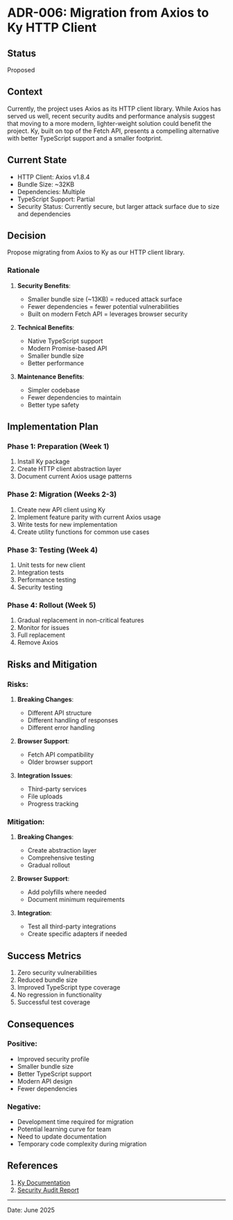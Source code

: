 # ADR-006: Migration from Axios to Ky HTTP Client

## Status
Proposed

## Context
Currently, the project uses Axios as its HTTP client library. While Axios has served us well, 
recent security audits and performance analysis suggest that moving to a more modern, lighter-weight 
solution could benefit the project. Ky, built on top of the Fetch API, presents a compelling alternative 
with better TypeScript support and a smaller footprint.

## Current State
- HTTP Client: Axios v1.8.4
- Bundle Size: ~32KB
- Dependencies: Multiple
- TypeScript Support: Partial
- Security Status: Currently secure, but larger attack surface due to size and dependencies

## Decision
Propose migrating from Axios to Ky as our HTTP client library.

### Rationale
1. **Security Benefits**:
   - Smaller bundle size (~13KB) = reduced attack surface
   - Fewer dependencies = fewer potential vulnerabilities
   - Built on modern Fetch API = leverages browser security

2. **Technical Benefits**:
   - Native TypeScript support
   - Modern Promise-based API
   - Smaller bundle size
   - Better performance

3. **Maintenance Benefits**:
   - Simpler codebase
   - Fewer dependencies to maintain
   - Better type safety

## Implementation Plan

### Phase 1: Preparation (Week 1)
1. Install Ky package
2. Create HTTP client abstraction layer
3. Document current Axios usage patterns

### Phase 2: Migration (Weeks 2-3)
1. Create new API client using Ky
2. Implement feature parity with current Axios usage
3. Write tests for new implementation
4. Create utility functions for common use cases

### Phase 3: Testing (Week 4)
1. Unit tests for new client
2. Integration tests
3. Performance testing
4. Security testing

### Phase 4: Rollout (Week 5)
1. Gradual replacement in non-critical features
2. Monitor for issues
3. Full replacement
4. Remove Axios

## Risks and Mitigation

### Risks:
1. **Breaking Changes**:
   - Different API structure
   - Different handling of responses
   - Different error handling

2. **Browser Support**:
   - Fetch API compatibility
   - Older browser support

3. **Integration Issues**:
   - Third-party services
   - File uploads
   - Progress tracking

### Mitigation:
1. **Breaking Changes**:
   - Create abstraction layer
   - Comprehensive testing
   - Gradual rollout

2. **Browser Support**:
   - Add polyfills where needed
   - Document minimum requirements

3. **Integration**:
   - Test all third-party integrations
   - Create specific adapters if needed

## Success Metrics
1. Zero security vulnerabilities
2. Reduced bundle size
3. Improved TypeScript type coverage
4. No regression in functionality
5. Successful test coverage

## Consequences

### Positive:
- Improved security profile
- Smaller bundle size
- Better TypeScript support
- Modern API design
- Fewer dependencies

### Negative:
- Development time required for migration
- Potential learning curve for team
- Need to update documentation
- Temporary code complexity during migration

## References
1. [Ky Documentation](https://github.com/sindresorhus/ky)
2. [Security Audit Report](../security/security-audit-2025-06.md)

---
Date: June 2025